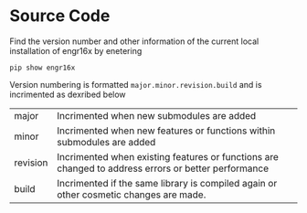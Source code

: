 # Source Code

Find the version number and other information of the current local installation of engr16x by enetering

`pip show engr16x`

Version numbering is formatted `major.minor.revision.build` and is incrimented as dexribed below

|  |  |
| --- | --- |
| major | Incrimented when new submodules are added |
| minor | Incrimented when new features or functions within submodules are added |
| revision | Incrimented when existing features or functions are changed to address errors or better performance |
| build | Incrimented if the same library is compiled again or other cosmetic changes are made. |
